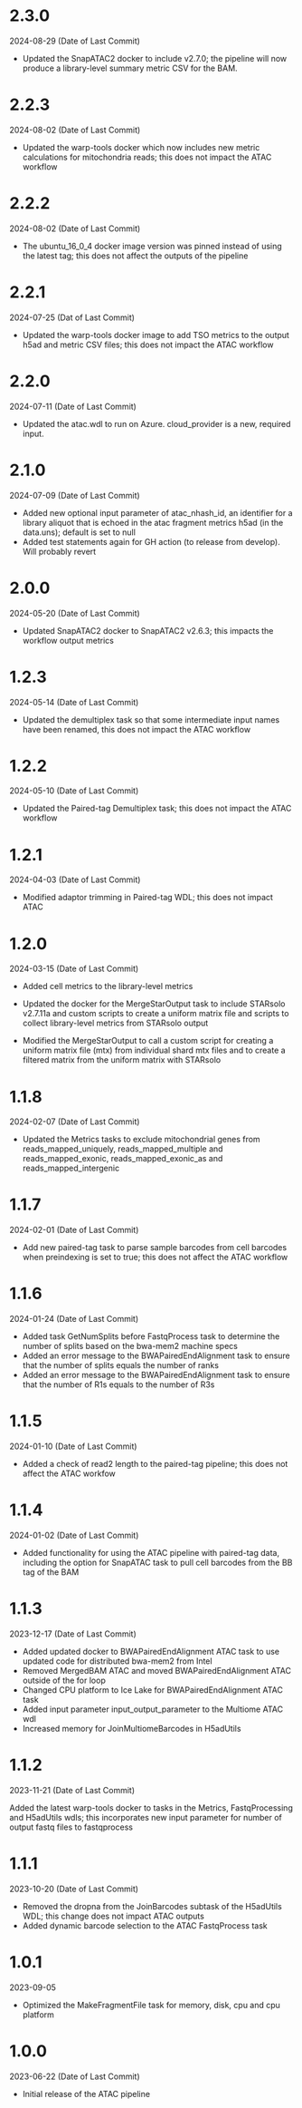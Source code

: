 # 2.3.0
2024-08-29 (Date of Last Commit)

* Updated the SnapATAC2 docker to include v2.7.0; the pipeline will now produce a library-level summary metric CSV for the BAM.  

# 2.2.3
2024-08-02 (Date of Last Commit)

* Updated the warp-tools docker which now includes new metric calculations for mitochondria reads; this does not impact the ATAC workflow

# 2.2.2
2024-08-02 (Date of Last Commit)

* The ubuntu_16_0_4 docker image version was pinned instead of using the latest tag; this does not affect the outputs of the pipeline

# 2.2.1
2024-07-25 (Dat of Last Commit)

* Updated the warp-tools docker image to add TSO metrics to the output h5ad and metric CSV files; this does not impact the ATAC workflow

# 2.2.0
2024-07-11 (Date of Last Commit)

* Updated the atac.wdl to run on Azure. cloud_provider is a new, required input.

# 2.1.0
2024-07-09 (Date of Last Commit)

* Added new optional input parameter of atac_nhash_id, an identifier for a library aliquot that is echoed in the atac fragment metrics h5ad (in the data.uns); default is set to null 
* Added test statements again for GH action (to release from develop). Will probably revert

# 2.0.0
2024-05-20 (Date of Last Commit)

* Updated SnapATAC2 docker to SnapATAC2 v2.6.3; this impacts the workflow output metrics

# 1.2.3
2024-05-14 (Date of Last Commit)

* Updated the demultiplex task so that some intermediate input names have been renamed, this does not impact the ATAC workflow

# 1.2.2
2024-05-10 (Date of Last Commit)

* Updated the Paired-tag Demultiplex task; this does not impact the ATAC workflow

# 1.2.1
2024-04-03 (Date of Last Commit)
* Modified adaptor trimming in Paired-tag WDL; this does not impact ATAC

# 1.2.0
2024-03-15 (Date of Last Commit)

* Added cell metrics to the library-level metrics

* Updated the docker for the MergeStarOutput task to include STARsolo v2.7.11a and custom scripts to create a uniform matrix file and scripts to collect library-level metrics from STARsolo output

* Modified the MergeStarOutput to call a custom script for creating a uniform matrix file (mtx) from individual shard mtx files and to create a filtered matrix from the uniform matrix with STARsolo

# 1.1.8
2024-02-07 (Date of Last Commit)

* Updated the Metrics tasks to exclude mitochondrial genes from reads_mapped_uniquely, reads_mapped_multiple and reads_mapped_exonic, reads_mapped_exonic_as and reads_mapped_intergenic

# 1.1.7
2024-02-01 (Date of Last Commit)

* Add new paired-tag task to parse sample barcodes from cell barcodes when preindexing is set to true; this does not affect the ATAC workflow

# 1.1.6
2024-01-24 (Date of Last Commit)

* Added task GetNumSplits before FastqProcess task to determine the number of splits based on the bwa-mem2 machine specs
* Added an error message to the BWAPairedEndAlignment task to ensure that the number of splits equals the number of ranks
* Added an error message to the BWAPairedEndAlignment task to ensure that the number of R1s equals to the number of R3s

# 1.1.5 
2024-01-10 (Date of Last Commit)

* Added a check of read2 length to the paired-tag pipeline; this does not affect the ATAC workfow

# 1.1.4
2024-01-02 (Date of Last Commit)

* Added functionality for using the ATAC pipeline with paired-tag data, including the option for SnapATAC task to pull cell barcodes from the BB tag of the BAM

# 1.1.3
2023-12-17 (Date of Last Commit)

* Added updated docker to BWAPairedEndAlignment ATAC task to use updated code for distributed bwa-mem2 from Intel
* Removed MergedBAM ATAC and moved BWAPairedEndAlignment ATAC outside of the for loop
* Changed CPU platform to Ice Lake for BWAPairedEndAlignment ATAC task
* Added input parameter input_output_parameter to the Multiome ATAC wdl
* Increased memory for JoinMultiomeBarcodes in H5adUtils 

# 1.1.2
2023-11-21 (Date of Last Commit)

Added the latest warp-tools docker to tasks in the Metrics, FastqProcessing and H5adUtils wdls; this incorporates new input parameter for number of output fastq files to fastqprocess

# 1.1.1
2023-10-20 (Date of Last Commit)
* Removed the dropna from the JoinBarcodes subtask of the H5adUtils WDL; this change does not impact ATAC outputs
* Added dynamic barcode selection to the ATAC FastqProcess task

# 1.0.1
2023-09-05

* Optimized the MakeFragmentFile task for memory, disk, cpu and cpu platform

# 1.0.0
2023-06-22 (Date of Last Commit)

* Initial release of the ATAC pipeline

